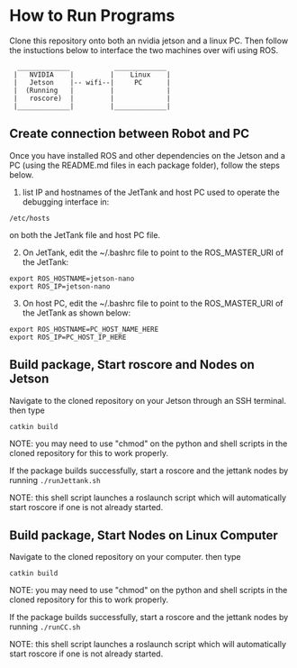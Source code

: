 # How to Run Programs
Clone this repository onto both an nvidia jetson and a linux PC. Then follow the instuctions below to interface the two machines over wifi using ROS.
```
  _____________           _____________
 |   NVIDIA    |         |    Linux    |
 |   Jetson    |-- wifi--|     PC      |
 |  (Running   |         |             |
 |   roscore)  |         |             |
 |_____________|         |_____________|
 ```
## Create connection between Robot and PC
Once you have installed ROS and other dependencies on the Jetson and a PC (using the README.md files in each package folder), follow the steps below.

1. list IP and hostnames of the JetTank and host PC used to operate the debugging interface in:

```/etc/hosts```

on both the JetTank file and host PC file.

2. On JetTank, edit the ~/.bashrc file to point to the ROS_MASTER_URI of the JetTank:

```export ROS_MASTER_URI=http://jetson-nano:11311
export ROS_HOSTNAME=jetson-nano
export ROS_IP=jetson-nano
```

3. On host PC, edit the ~/.bashrc file to point to the ROS_MASTER_URI of the JetTank as shown below:

```export ROS_MASTER_URI=http://jetson-nano:11311
export ROS_HOSTNAME=PC_HOST_NAME_HERE
export ROS_IP=PC_HOST_IP_HERE
```

## Build package, Start roscore and Nodes on Jetson
Navigate to the cloned repository on your Jetson through an SSH terminal.
then type

```catkin build```

NOTE: you may need to use "chmod" on the python and shell scripts in the cloned repository for this to work properly.

If the package builds successfully, start a roscore and the jettank nodes by running
```./runJettank.sh```

NOTE: this shell script launches a roslaunch script which will automatically start roscore if one is not already started.

## Build package, Start Nodes on Linux Computer
Navigate to the cloned repository on your computer.
then type

```catkin build```

NOTE: you may need to use "chmod" on the python and shell scripts in the cloned repository for this to work properly.

If the package builds successfully, start a roscore and the jettank nodes by running
```./runCC.sh```

NOTE: this shell script launches a roslaunch script which will automatically start roscore if one is not already started.
